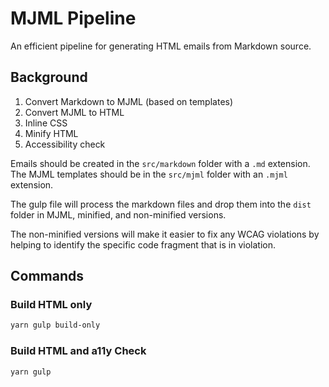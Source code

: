 # MJML Pipeline

An efficient pipeline for generating HTML emails from Markdown source.

## Background

1. Convert Markdown to MJML (based on templates)
1. Convert MJML to HTML
1. Inline CSS
1. Minify HTML
1. Accessibility check

Emails should be created in the `src/markdown` folder with a `.md` extension.
The MJML templates should be in the `src/mjml` folder with an `.mjml` extension.

The gulp file will process the markdown files and drop them into the `dist` folder in MJML, minified, and non-minified versions.

The non-minified versions will make it easier to fix any WCAG violations by helping to identify the specific code fragment that is in violation.

## Commands

### Build HTML only

```bash
yarn gulp build-only
```

### Build HTML and a11y Check

```bash
yarn gulp
```
